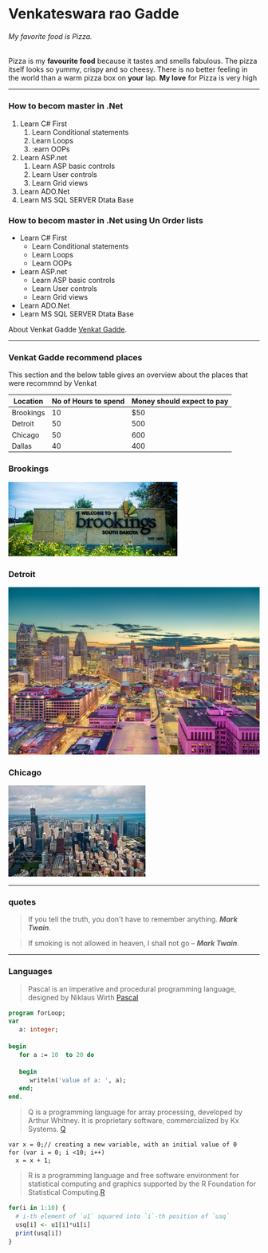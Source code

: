 # Venkateswara rao Gadde
###### My favorite food is Pizza.

Pizza is my **favourite food** because it tastes and smells fabulous. The pizza itself 
looks so yummy, crispy and so cheesy. There is no better feeling in the world than a warm pizza box on **your** lap. **My love** for Pizza is very high

* * *
### How to becom master in .Net
1. Learn C# First
    1. Learn Conditional statements
    2. Learn Loops
    3. :earn OOPs
2. Learn ASP.net
    1. Learn ASP basic controls
    2. Learn User controls
    3. Learn Grid views
3. Learn ADO.Net
4. Learn MS SQL SERVER Dtata Base


### How to becom master in .Net using Un Order lists
- Learn C# First
    - Learn Conditional statements
    - Learn Loops
    - Learn OOPs
- Learn ASP.net
    - Learn ASP basic controls
    - Learn User controls
    - Learn Grid views
- Learn ADO.Net
- Learn MS SQL SERVER Dtata Base

About Venkat Gadde [Venkat Gadde](AboutMe).

* * *
### Venkat Gadde recommend places

This section and the below table gives an overview about the places that were recommnd by Venkat

| Location      | No of Hours to spend | Money should expect to pay |
| ----------- | ----------- | ----------- | 
| Brookings      | 10       |        $50     |
| Detroit   | 50        |    500         |
| Chicago   | 50        |    600         |
| Dallas   | 40        |    400         |

### Brookings

![Brookings](images/Brookings.jpg)

### Detroit

![Detroit](images/Detroit.jpg)

### Chicago

![Chicago](images/Chicago.jpg)

* * *
### quotes

> If you tell the truth, you don't have to remember anything.   ***Mark Twain***.

> If smoking is not allowed in heaven, I shall not go – ***Mark Twain***.

* * *
### Languages

> Pascal is an imperative and procedural programming language, designed by Niklaus Wirth [Pascal](https://en.wikipedia.org/wiki/Pascal_(programming_language))

```Pascal
program forLoop;
var
   a: integer;

begin
   for a := 10  to 20 do
   
   begin
      writeln('value of a: ', a);
   end;
end.
```

> Q is a programming language for array processing, developed by Arthur Whitney. It is proprietary software, commercialized by Kx Systems. [Q](https://en.wikipedia.org/wiki/Q_(programming_language_from_Kx_Systems))

```Q
var x = 0;// creating a new variable, with an initial value of 0
for (var i = 0; i <10; i++)
  x = x + 1;

```

> R is a programming language and free software environment for statistical computing and graphics supported by the R Foundation for Statistical Computing.[R](https://en.wikipedia.org/wiki/R_(programming_language))

```R
for(i in 1:10) {
  # i-th element of `u1` squared into `i`-th position of `usq`
  usq[i] <- u1[i]*u1[i]
  print(usq[i])
}

```